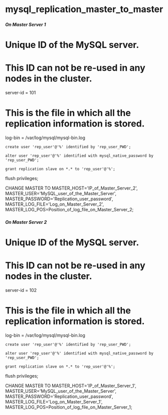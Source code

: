 # mysql_replication_master_to_master

###
##### On Master Server 1
###

# Unique ID of the MySQL server. 
# This ID can not be re-used in any nodes in the cluster.
server-id = 101
###
# This is the file in which all the replication information is stored.
log-bin = /var/log/mysql/mysql-bin.log

	create user 'rep_user'@'%' identified by 'rep_user_PWD';

	alter user 'rep_user'@'%' identified with mysql_native_password by 'rep_user_PWD';
	
	grant replication slave on *.* to 'rep_user'@'%';
  
  flush privileges;
	
CHANGE MASTER TO MASTER_HOST='IP_of_Master_Server_2',
MASTER_USER='MySQL_user_of_the_Master_Server',
MASTER_PASSWORD='Replication_user_password',
MASTER_LOG_FILE='Log_on_Master_Server_2',
MASTER_LOG_POS=Position_of_log_file_on_Master_Server_2;


###
##### On Master Server 2
###

# Unique ID of the MySQL server. 
# This ID can not be re-used in any nodes in the cluster.
server-id = 102
###
# This is the file in which all the replication information is stored.
log-bin = /var/log/mysql/mysql-bin.log

	create user 'rep_user'@'%' identified by 'rep_user_PWD';

	alter user 'rep_user'@'%' identified with mysql_native_password by 'rep_user_PWD';
	
	grant replication slave on *.* to 'rep_user'@'%';
  
  flush privileges;
	
CHANGE MASTER TO MASTER_HOST='IP_of_Master_Server_1',
MASTER_USER='MySQL_user_of_the_Master_Server',
MASTER_PASSWORD='Replication_user_password',
MASTER_LOG_FILE='Log_on_Master_Server_1',
MASTER_LOG_POS=Position_of_log_file_on_Master_Server_1;
